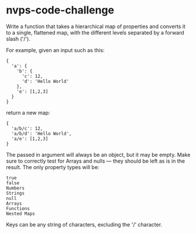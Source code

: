 # nvps-code-challenge

Write a function that takes a hierarchical map of properties and converts it to a single, flattened map, with the different levels separated by a forward slash ('/').

For example, given an input such as this:

```
{
  'a': {
    'b': {
      'c': 12,
      'd': 'Hello World'
    },
    'e': [1,2,3]
  }
}
```

return a new map:

```
{
  'a/b/c': 12,
  'a/b/d': 'Hello World',
  'a/e': [1,2,3]
}
```
The passed in argument will always be an object, but it may be empty. Make sure to correctly test for Arrays and nulls — they should be left as is in the result. The only property types will be:

```
true
false
Numbers
Strings
null
Arrays
Functions
Nested Maps
```

Keys can be any string of characters, excluding the '/' character.